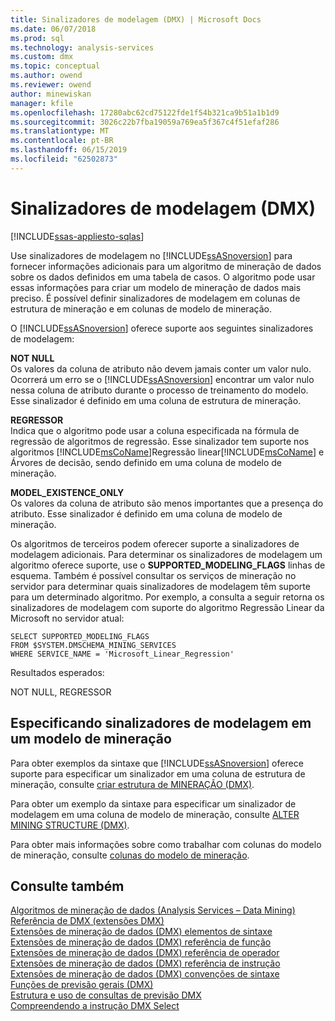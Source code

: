```yaml
---
title: Sinalizadores de modelagem (DMX) | Microsoft Docs
ms.date: 06/07/2018
ms.prod: sql
ms.technology: analysis-services
ms.custom: dmx
ms.topic: conceptual
ms.author: owend
ms.reviewer: owend
author: minewiskan
manager: kfile
ms.openlocfilehash: 17280abc62cd75122fde1f54b321ca9b51a1b1d9
ms.sourcegitcommit: 3026c22b7fba19059a769ea5f367c4f51efaf286
ms.translationtype: MT
ms.contentlocale: pt-BR
ms.lasthandoff: 06/15/2019
ms.locfileid: "62502873"
---
```

# <a name="modeling-flags-dmx"></a>Sinalizadores de modelagem (DMX)
[!INCLUDE[ssas-appliesto-sqlas](../includes/ssas-appliesto-sqlas.md)]

  Use sinalizadores de modelagem no [!INCLUDE[ssASnoversion](../includes/ssasnoversion-md.md)] para fornecer informações adicionais para um algoritmo de mineração de dados sobre os dados definidos em uma tabela de casos. O algoritmo pode usar essas informações para criar um modelo de mineração de dados mais preciso. É possível definir sinalizadores de modelagem em colunas de estrutura de mineração e em colunas de modelo de mineração.  
  
 O [!INCLUDE[ssASnoversion](../includes/ssasnoversion-md.md)] oferece suporte aos seguintes sinalizadores de modelagem:  
  
 **NOT NULL**  
 Os valores da coluna de atributo não devem jamais conter um valor nulo. Ocorrerá um erro se o [!INCLUDE[ssASnoversion](../includes/ssasnoversion-md.md)] encontrar um valor nulo nessa coluna de atributo durante o processo de treinamento do modelo. Esse sinalizador é definido em uma coluna de estrutura de mineração.  
  
 **REGRESSOR**  
 Indica que o algoritmo pode usar a coluna especificada na fórmula de regressão de algoritmos de regressão. Esse sinalizador tem suporte nos algoritmos [!INCLUDE[msCoName](../includes/msconame-md.md)]Regressão linear[!INCLUDE[msCoName](../includes/msconame-md.md)] e Árvores de decisão, sendo definido em uma coluna de modelo de mineração.  
  
 **MODEL_EXISTENCE_ONLY**  
 Os valores da coluna de atributo são menos importantes que a presença do atributo. Esse sinalizador é definido em uma coluna de modelo de mineração.  
  
 Os algoritmos de terceiros podem oferecer suporte a sinalizadores de modelagem adicionais. Para determinar os sinalizadores de modelagem um algoritmo oferece suporte, use o **SUPPORTED_MODELING_FLAGS** linhas de esquema. Também é possível consultar os serviços de mineração no servidor para determinar quais sinalizadores de modelagem têm suporte para um determinado algoritmo. Por exemplo, a consulta a seguir retorna os sinalizadores de modelagem com suporte do algoritmo Regressão Linear da Microsoft no servidor atual:  
  
```  
SELECT SUPPORTED_MODELING_FLAGS  
FROM $SYSTEM.DMSCHEMA_MINING_SERVICES  
WHERE SERVICE_NAME = 'Microsoft_Linear_Regression'  
```  
  
 Resultados esperados:  
  
 NOT NULL, REGRESSOR  
  
## <a name="specifying-modeling-flags-on-a-mining-model"></a>Especificando sinalizadores de modelagem em um modelo de mineração  
 Para obter exemplos da sintaxe que [!INCLUDE[ssASnoversion](../includes/ssasnoversion-md.md)] oferece suporte para especificar um sinalizador em uma coluna de estrutura de mineração, consulte [criar estrutura de MINERAÇÃO &#40;DMX&#41;](../dmx/create-mining-structure-dmx.md).  
  
 Para obter um exemplo da sintaxe para especificar um sinalizador de modelagem em uma coluna de modelo de mineração, consulte [ALTER MINING STRUCTURE &#40;DMX&#41;](../dmx/alter-mining-structure-dmx.md).  
  
 Para obter mais informações sobre como trabalhar com colunas do modelo de mineração, consulte [colunas do modelo de mineração](../analysis-services/data-mining/mining-model-columns.md).  
  
## <a name="see-also"></a>Consulte também  
 [Algoritmos de mineração de dados &#40;Analysis Services – Data Mining&#41;](../analysis-services/data-mining/data-mining-algorithms-analysis-services-data-mining.md)   
 [Referência de DMX &#40;extensões DMX&#41;](../dmx/data-mining-extensions-dmx-reference.md)   
 [Extensões de mineração de dados &#40;DMX&#41; elementos de sintaxe](../dmx/data-mining-extensions-dmx-syntax-elements.md)   
 [Extensões de mineração de dados &#40;DMX&#41; referência de função](../dmx/data-mining-extensions-dmx-function-reference.md)   
 [Extensões de mineração de dados &#40;DMX&#41; referência de operador](../dmx/data-mining-extensions-dmx-operator-reference.md)   
 [Extensões de mineração de dados &#40;DMX&#41; referência de instrução](../dmx/data-mining-extensions-dmx-statements.md)   
 [Extensões de mineração de dados &#40;DMX&#41; convenções de sintaxe](../dmx/data-mining-extensions-dmx-syntax-conventions.md)   
 [Funções de previsão gerais &#40;DMX&#41;](../dmx/general-prediction-functions-dmx.md)   
 [Estrutura e uso de consultas de previsão DMX](../dmx/structure-and-usage-of-dmx-prediction-queries.md)   
 [Compreendendo a instrução DMX Select](../dmx/understanding-the-dmx-select-statement.md)  
  
  
